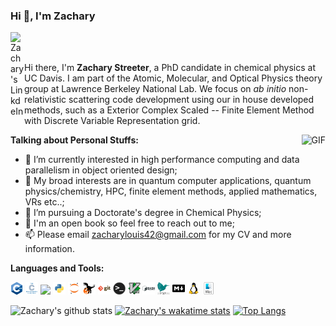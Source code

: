 ### Hi 👋, I'm Zachary

<a href="https://www.linkedin.com/in/zachary-streeter-44a323102/">
  <img align="left" alt="Zachary's LinkdeIn" width="22px" src="https://cdn.jsdelivr.net/npm/simple-icons@v3/icons/linkedin.svg" />
</a>

<br />
<br />

Hi there, I'm **Zachary Streeter**, a PhD candidate in chemical physics at UC
Davis. I am part of the Atomic, Molecular, and Optical Physics theory group at
Lawrence Berkeley National Lab. We focus on _ab initio_ non-relativistic
scattering code development using our in house developed methods, such as a
Exterior Complex Scaled -- Finite Element Method with Discrete Variable
Representation grid.

  <!-- <img align="right" alt="GIF" src="https://i.pinimg.com/originals/e4/26/70/e426702edf874b181aced1e2fa5c6cde.gif" /> -->
  <img align="right" alt="GIF" src="https://media.giphy.com/media/cFdHXXm5GhJsc/giphy.gif" />

**Talking about Personal Stuffs:**

- 🌱 I’m currently interested in high performance computing and data parallelism
  in object oriented design;
- 🤔 My broad interests are in quantum computer applications, quantum
  physics/chemistry, HPC, finite element methods, applied mathematics, VRs
  etc..;
- 💼 I’m pursuing a Doctorate's degree in Chemical Physics;
- 💬 I'm an open book so feel free to reach out to me;
- 📫 Please email zacharylouis42@gmail.com for my CV and more information.

**Languages and Tools:**

<code><img height="20" src="https://raw.githubusercontent.com/github/explore/80688e429a7d4ef2fca1e82350fe8e3517d3494d/topics/cpp/cpp.png"></code>
<code><img height="20" src="https://raw.githubusercontent.com/github/explore/80688e429a7d4ef2fca1e82350fe8e3517d3494d/topics/c/c.png"></code>
<code><img height="20" src="https://raw.githubusercontent.com/librariesio/pictogram/master/vendor/assets/images/fortran/fortran.png"></code>
<code><img height="20" src="https://raw.githubusercontent.com/github/explore/80688e429a7d4ef2fca1e82350fe8e3517d3494d/topics/python/python.png"></code>
<code><img height="20" src="https://raw.githubusercontent.com/github/explore/80688e429a7d4ef2fca1e82350fe8e3517d3494d/topics/jupyter-notebook/jupyter-notebook.png"></code>
<code><img height="20" src="https://raw.githubusercontent.com/github/explore/80688e429a7d4ef2fca1e82350fe8e3517d3494d/topics/perl/perl.png"></code>
<code><img height="20" src="https://raw.githubusercontent.com/github/explore/80688e429a7d4ef2fca1e82350fe8e3517d3494d/topics/git/git.png"></code>
<code><img height="20" src="https://raw.githubusercontent.com/github/explore/80688e429a7d4ef2fca1e82350fe8e3517d3494d/topics/terminal/terminal.png"></code>
<code><img height="20" src="https://raw.githubusercontent.com/github/explore/80688e429a7d4ef2fca1e82350fe8e3517d3494d/topics/vim/vim.png"></code>
<code><img height="20" src="https://raw.githubusercontent.com/github/explore/80688e429a7d4ef2fca1e82350fe8e3517d3494d/topics/bash/bash.png"></code>
<code><img height="20" src="https://raw.githubusercontent.com/github/explore/80688e429a7d4ef2fca1e82350fe8e3517d3494d/topics/latex/latex.png"></code>
<code><img height="20" src="https://raw.githubusercontent.com/github/explore/80688e429a7d4ef2fca1e82350fe8e3517d3494d/topics/markdown/markdown.png"></code>
<code><img height="20" src="https://raw.githubusercontent.com/github/explore/80688e429a7d4ef2fca1e82350fe8e3517d3494d/topics/linux/linux.png"></code>
<code><img height="20" src="https://raw.githubusercontent.com/github/explore/80688e429a7d4ef2fca1e82350fe8e3517d3494d/topics/macos/macos.png"></code>

![Zachary's github stats](https://github-readme-stats.vercel.app/api?username=zstreeter&show_icons=true&theme=radical)
[![Zachary's wakatime stats](https://github-readme-stats.vercel.app/api/wakatime?username=zstreeter)](https://github.com/anuraghazra/github-readme-stats)
[![Top Langs](https://github-readme-stats.vercel.app/api/top-langs/?username=zstreeter&layout=compact)](https://github.com/anuraghazra/github-readme-stats)
